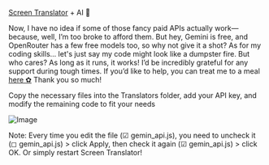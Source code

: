 [Screen Translator](https://github.com/OneMoreGres/ScreenTranslator) + AI 🤖

Now, I have no idea if some of those fancy paid APIs actually work—because, well, I’m too broke to afford them. But hey, Gemini is free, and OpenRouter has a few free models too, so why not give it a shot?
As for my coding skills... let's just say my code might look like a dumpster fire. But who cares? As long as it runs, it works!
I’d be incredibly grateful for any support during tough times. If you’d like to help, you can treat me to a meal [here ✿](https://paypal.me/suki8898)
Thank you so much!

Copy the necessary files into the Translators folder, add your API key, and modify the remaining code to fit your needs

![Image](https://github.com/user-attachments/assets/0ff7ea72-d703-4c59-92be-55b34c75cc23)

Note: Every time you edit the file (☑ gemin_api.js), you need to uncheck it (◻ gemin_api.js) > click Apply, then check it again (☑ gemin_api.js) > click OK.
Or simply restart Screen Translator!
